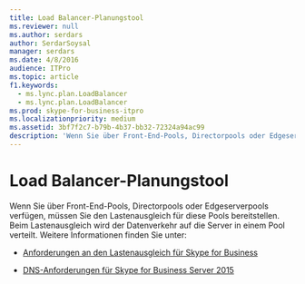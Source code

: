 ```yaml
---
title: Load Balancer-Planungstool
ms.reviewer: null
ms.author: serdars
author: SerdarSoysal
manager: serdars
ms.date: 4/8/2016
audience: ITPro
ms.topic: article
f1.keywords:
  - ms.lync.plan.LoadBalancer
  - ms.lync.plan.LoadBalancer
ms.prod: skype-for-business-itpro
ms.localizationpriority: medium
ms.assetid: 3bf7f2c7-b79b-4b37-bb32-72324a94ac99
description: 'Wenn Sie über Front-End-Pools, Directorpools oder Edgeserverpools verfügen, müssen Sie den Lastenausgleich für diese Pools bereitstellen. Beim Lastenausgleich wird der Datenverkehr auf die Server in einem Pool verteilt.'
---
```


# <a name="load-balancer-planning-tool"></a>Load Balancer-Planungstool
 
Wenn Sie über Front-End-Pools, Directorpools oder Edgeserverpools verfügen, müssen Sie den Lastenausgleich für diese Pools bereitstellen. Beim Lastenausgleich wird der Datenverkehr auf die Server in einem Pool verteilt. Weitere Informationen finden Sie unter:
  
- [Anforderungen an den Lastenausgleich für Skype for Business](../../plan-your-deployment/network-requirements/load-balancing.md)
    
- [DNS-Anforderungen für Skype for Business Server 2015](../../plan-your-deployment/network-requirements/dns.md)
    


